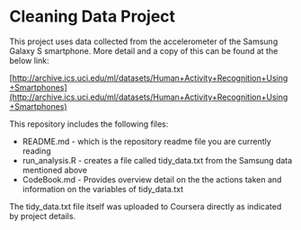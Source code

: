 Cleaning Data Project
===================

This project uses data collected from the accelerometer of the Samsung Galaxy S smartphone. More detail and a copy of this can be found at the below link:

[http://archive.ics.uci.edu/ml/datasets/Human+Activity+Recognition+Using+Smartphones](http://archive.ics.uci.edu/ml/datasets/Human+Activity+Recognition+Using+Smartphones)


This repository includes the following files:

- README.md - which is the repository readme file you are currently reading
- run_analysis.R - creates a file called tidy_data.txt from the Samsung data mentioned above
- CodeBook.md - Provides overview detail on the the actions taken and information on the variables of tidy_data.txt

The tidy_data.txt file itself was uploaded to Coursera directly as indicated by project details.
